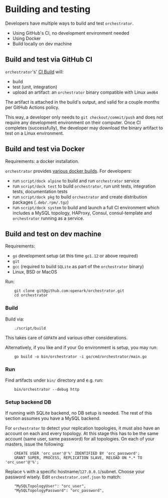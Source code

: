 # Building and testing

Developers have multiple ways to build and test `orchestrator`.

- Using GitHub's CI, no development environment needed
- Using Docker
- Build locally on dev machine

## Build and test via GitHub CI

`orchestrator`'s' [CI Build](ci.md) will:

- build
- test (unit, integration)
- upload an artifact: an `orchestrator` binary compatible with Linux `amd64`

The artifact is attached in the build's output, and valid for a couple months per GitHub Actions policy.

This way, a developer only needs to `git checkout/commit/push` and does not require any development environment on their computer. Once CI completes (successfully), the developer may download the binary artifact to test on a Linux environment.

## Build and test via Docker

Requirements: a docker installation.

`orchestrator` provides [various docker builds](docker.md). For developers:

- run `script/dock alpine` to build and run `orchestrator` service
- run `script/dock test` to build `orchestrator`, run unit tests, integration tests, documentation tests
- run `script/dock pkg` to build `orchestrator` and create distribution packages (`.deb/.rpm/.tgz`)
- run `script/dock system` to build and launch a full CI environment which includes a MySQL topology, HAProxy, Consul, consul-template and `orchestrator` running as a service.


## Build and test on dev machine

Requirements:

- `go` development setup (at this time `go1.12` or above required)
- `git`
- `gcc` (required to build `SQLite` as part of the `orchestrator` binary)
- Linux, BSD or MacOS

Run:

```
    git clone git@github.com:openark/orchestrator.git
    cd orchestrator
```

### Build

Build via:
```
    ./script/build
```
This takes care of `GOPATH` and various other considerations.

Alternatively, if you like and if your Go environment is setup, you may run:
```
    go build -o bin/orchestrator -i go/cmd/orchestrator/main.go
```

### Run

Find artifacts under `bin/` directory and e.g. run:
```
    bin/orchestrator --debug http
```

### Setup backend DB

If running with SQLite backend, no DB setup is needed. The rest of this section assumes you have a MySQL backend.

For `orchestrator` to detect your replication topologies, it must also have an account on each and every topology. At this stage this has to be the
same account (same user, same password) for all topologies. On each of your masters, issue the following:
```
    CREATE USER 'orc_user'@'%' IDENTIFIED BY 'orc_password';
    GRANT SUPER, PROCESS, REPLICATION SLAVE, RELOAD ON *.* TO 'orc_user'@'%';
```
Replace `%` with a specific hostname/`127.0.0.1`/subnet. Choose your password wisely. Edit `orchestrator.conf.json` to match:
```
    "MySQLTopologyUser": "orc_user",
    "MySQLTopologyPassword": "orc_password",
```
